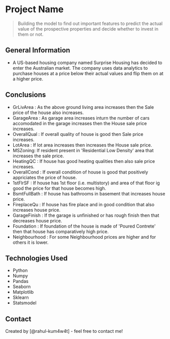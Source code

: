 # Project Name
> Building the model to find out important features to predict the actual value of the prospective properties and decide whether to invest in them or not.


## General Information
* A US-based housing company named Surprise Housing has decided to enter the Australian market. The company uses data analytics to purchase houses at a price below their actual values and flip them on at a higher price. 


## Conclusions
- GrLivArea : As the above ground living area increases then the Sale price of the house also increases.
- GarageArea : As garage area increases inturn the number of cars accomodated in the garage increases then the House sale price increases.
- OverallQual : If overall quality of house is good then Sale price increases.
- LotArea : If lot area increases then increases the House sale price.
- MSZoning: If resident present in 'Residential Low Density' area that increases the sale price.
- HeatingQC : If house has good heating qualities then also sale price increases.
- OverallCond : If overall condition of house is good that positively appriciates the price of house.
- 1stFlrSF : If house has 1st floor (i.e. multistory) and area of that floor ig good the price for that house becomes high.
- BsmtFullBath : If house has bathrooms in basement that increases house price.
- FireplaceQu : If house has fire place and in good condition that also increases house price.
- GarageFinish : If the garage is unfinished or has rough finish then that decreases house price.
- Foundation : If foundation of the house is made of 'Poured Contrete' then that house has comparatively high price.
- Neighbourhood : For some Neighbourhood prices are higher and for others it is lower.


## Technologies Used
- Python
- Numpy
- Pandas
- Seaborn
- Matplotlib
- Sklearn
- Statsmodel


## Contact
Created by [@rahul-kum4w4t] - feel free to contact me!
